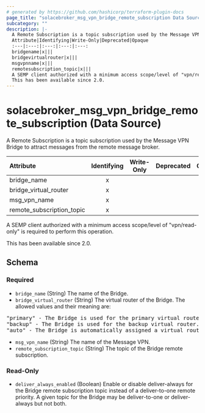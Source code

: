 ```yaml
---
# generated by https://github.com/hashicorp/terraform-plugin-docs
page_title: "solacebroker_msg_vpn_bridge_remote_subscription Data Source - solacebroker"
subcategory: ""
description: |-
  A Remote Subscription is a topic subscription used by the Message VPN Bridge to attract messages from the remote message broker.
  Attribute|Identifying|Write-Only|Deprecated|Opaque
  :---|:---:|:---:|:---:|:---:
  bridgename|x|||
  bridgevirtualrouter|x|||
  msgvpnname|x|||
  remotesubscription_topic|x|||
  A SEMP client authorized with a minimum access scope/level of "vpn/read-only" is required to perform this operation.
  This has been available since 2.0.
---
```


# solacebroker_msg_vpn_bridge_remote_subscription (Data Source)

A Remote Subscription is a topic subscription used by the Message VPN Bridge to attract messages from the remote message broker.


Attribute|Identifying|Write-Only|Deprecated|Opaque
:---|:---:|:---:|:---:|:---:
bridge_name|x|||
bridge_virtual_router|x|||
msg_vpn_name|x|||
remote_subscription_topic|x|||



A SEMP client authorized with a minimum access scope/level of "vpn/read-only" is required to perform this operation.

This has been available since 2.0.



<!-- schema generated by tfplugindocs -->
## Schema

### Required

- `bridge_name` (String) The name of the Bridge.
- `bridge_virtual_router` (String) The virtual router of the Bridge. The allowed values and their meaning are:

<pre>
"primary" - The Bridge is used for the primary virtual router.
"backup" - The Bridge is used for the backup virtual router.
"auto" - The Bridge is automatically assigned a virtual router at creation, depending on the broker's active-standby role.
</pre>
- `msg_vpn_name` (String) The name of the Message VPN.
- `remote_subscription_topic` (String) The topic of the Bridge remote subscription.

### Read-Only

- `deliver_always_enabled` (Boolean) Enable or disable deliver-always for the Bridge remote subscription topic instead of a deliver-to-one remote priority. A given topic for the Bridge may be deliver-to-one or deliver-always but not both.


